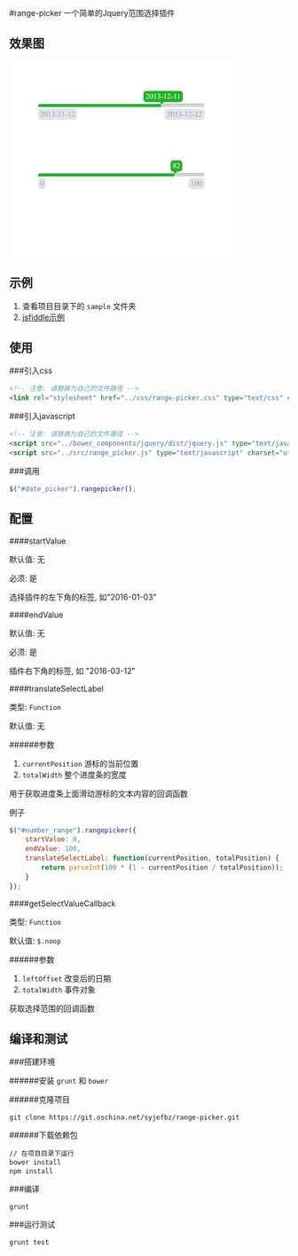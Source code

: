 #range-picker
一个简单的Jquery范围选择插件

效果图
---
![date-picker](./images/range-picker.png)

示例
---
1. 查看项目目录下的 `sample` 文件夹
2. [jsfiddle示例](https://jsfiddle.net/cqmyg/me1dmz9e/)

使用
---

###引入css

```html
<!-- 注意: 请替换为自己的文件路径 -->
<link rel="stylesheet" href="../css/range-picker.css" type="text/css" charset="utf-8" />

```

###引入javascript

```html
<!-- 注意: 请替换为自己的文件路径 -->
<script src="../bower_components/jquery/dist/jquery.js" type="text/javascript" charset="utf-8"></script>
<script src="../src/range_picker.js" type="text/javascript" charset="utf-8"></script>

```
###调用
```javascript
$("#date_picker").rangepicker();
```

配置
---

####startValue

默认值: 无

必须: 是

选择插件的左下角的标签, 如"2016-01-03"

####endValue

默认值: 无

必须: 是

插件右下角的标签, 如 "2016-03-12"


####translateSelectLabel

类型: `Function`

默认值: 无

######参数
1. `currentPosition` 游标的当前位置
2. `totalWidth` 整个进度条的宽度

用于获取进度条上面滑动游标的文本内容的回调函数


例子
```js
$("#number_range").rangepicker({
    startValue: 0,
    endValue: 100,
    translateSelectLabel: function(currentPosition, totalPosition) {
        return parseInt(100 * (1 - currentPosition / totalPosition));
    }
});
```

####getSelectValueCallback

类型: `Function`

默认值: `$.noop`

######参数
1. `leftOffset` 改变后的日期
2. `totalWidth` 事件对象

获取选择范围的回调函数


编译和测试
---

###搭建环境

######安装 `grunt` 和 `bower`

######克隆项目
```
git clone https://git.oschina.net/syjefbz/range-picker.git
```

######下载依赖包
```
// 在项目目录下运行
bower install
npm install
```

###编译
```
grunt
```

###运行测试
```
grunt test
```
